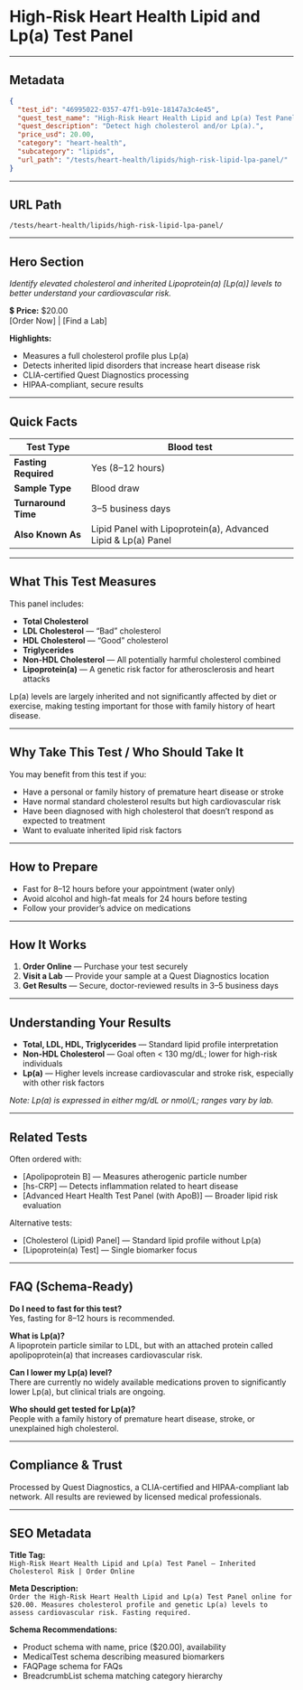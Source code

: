 # High-Risk Heart Health Lipid and Lp(a) Test Panel

---

## Metadata
```json
{
  "test_id": "46995022-0357-47f1-b91e-18147a3c4e45",
  "quest_test_name": "High-Risk Heart Health Lipid and Lp(a) Test Panel",
  "quest_description": "Detect high cholesterol and/or Lp(a).",
  "price_usd": 20.00,
  "category": "heart-health",
  "subcategory": "lipids",
  "url_path": "/tests/heart-health/lipids/high-risk-lipid-lpa-panel/"
}
```

---

## URL Path
`/tests/heart-health/lipids/high-risk-lipid-lpa-panel/`

---

## Hero Section
_Identify elevated cholesterol and inherited Lipoprotein(a) [Lp(a)] levels to better understand your cardiovascular risk._

💲 **Price:** $20.00  
[Order Now] | [Find a Lab]

**Highlights:**
- Measures a full cholesterol profile plus Lp(a)
- Detects inherited lipid disorders that increase heart disease risk
- CLIA-certified Quest Diagnostics processing
- HIPAA-compliant, secure results

---

## Quick Facts
| **Test Type**         | Blood test |
|----------------------|------------|
| **Fasting Required** | Yes (8–12 hours) |
| **Sample Type**      | Blood draw |
| **Turnaround Time**  | 3–5 business days |
| **Also Known As**    | Lipid Panel with Lipoprotein(a), Advanced Lipid & Lp(a) Panel |

---

## What This Test Measures
This panel includes:
- **Total Cholesterol**
- **LDL Cholesterol** — “Bad” cholesterol
- **HDL Cholesterol** — “Good” cholesterol
- **Triglycerides**
- **Non-HDL Cholesterol** — All potentially harmful cholesterol combined
- **Lipoprotein(a)** — A genetic risk factor for atherosclerosis and heart attacks

Lp(a) levels are largely inherited and not significantly affected by diet or exercise, making testing important for those with family history of heart disease.

---

## Why Take This Test / Who Should Take It
You may benefit from this test if you:
- Have a personal or family history of premature heart disease or stroke
- Have normal standard cholesterol results but high cardiovascular risk
- Have been diagnosed with high cholesterol that doesn’t respond as expected to treatment
- Want to evaluate inherited lipid risk factors

---

## How to Prepare
- Fast for 8–12 hours before your appointment (water only)  
- Avoid alcohol and high-fat meals for 24 hours before testing  
- Follow your provider’s advice on medications

---

## How It Works
1. **Order Online** — Purchase your test securely  
2. **Visit a Lab** — Provide your sample at a Quest Diagnostics location  
3. **Get Results** — Secure, doctor-reviewed results in 3–5 business days

---

## Understanding Your Results
- **Total, LDL, HDL, Triglycerides** — Standard lipid profile interpretation  
- **Non-HDL Cholesterol** — Goal often < 130 mg/dL; lower for high-risk individuals  
- **Lp(a)** — Higher levels increase cardiovascular and stroke risk, especially with other risk factors

*Note: Lp(a) is expressed in either mg/dL or nmol/L; ranges vary by lab.*

---

## Related Tests
Often ordered with:
- [Apolipoprotein B] — Measures atherogenic particle number  
- [hs-CRP] — Detects inflammation related to heart disease  
- [Advanced Heart Health Test Panel (with ApoB)] — Broader lipid risk evaluation

Alternative tests:
- [Cholesterol (Lipid) Panel] — Standard lipid profile without Lp(a)  
- [Lipoprotein(a) Test] — Single biomarker focus

---

## FAQ (Schema-Ready)
**Do I need to fast for this test?**  
Yes, fasting for 8–12 hours is recommended.

**What is Lp(a)?**  
A lipoprotein particle similar to LDL, but with an attached protein called apolipoprotein(a) that increases cardiovascular risk.

**Can I lower my Lp(a) level?**  
There are currently no widely available medications proven to significantly lower Lp(a), but clinical trials are ongoing.

**Who should get tested for Lp(a)?**  
People with a family history of premature heart disease, stroke, or unexplained high cholesterol.

---

## Compliance & Trust
Processed by Quest Diagnostics, a CLIA-certified and HIPAA-compliant lab network. All results are reviewed by licensed medical professionals.

---

## SEO Metadata
**Title Tag:**  
`High-Risk Heart Health Lipid and Lp(a) Test Panel – Inherited Cholesterol Risk | Order Online`

**Meta Description:**  
`Order the High-Risk Heart Health Lipid and Lp(a) Test Panel online for $20.00. Measures cholesterol profile and genetic Lp(a) levels to assess cardiovascular risk. Fasting required.`

**Schema Recommendations:**
- Product schema with name, price ($20.00), availability
- MedicalTest schema describing measured biomarkers
- FAQPage schema for FAQs
- BreadcrumbList schema matching category hierarchy
